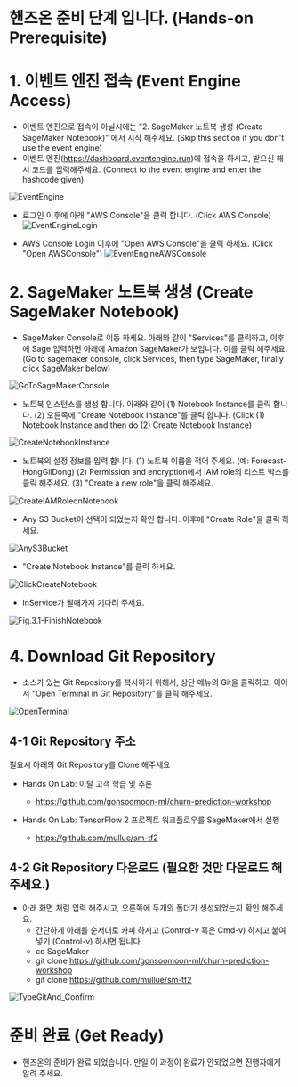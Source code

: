 # 핸즈온 준비 단계 입니다. (Hands-on Prerequisite)

# 1. 이벤트 엔진 접속 (Event Engine Access)
- 이벤트 엔진으로 접속이 아닐시에는 "2. SageMaker 노트북 생성 (Create SageMaker Notebook)" 에서 시작 해주세요. (Skip this section if you don't use the event engine)
- 이벤트 엔진(https://dashboard.eventengine.run)에 접속을 하시고, 받으신 해시 코드를 입력해주세요. (Connect to the event engine and enter the hashcode given)

![EventEngine](img/Fig0.1-EventEngine.png)

- 로그인 이후에 아래 "AWS Console"을 클릭 합니다. (Click AWS Console)
![EventEngineLogin](img/Fig0.2-EventEngineLogin.png)

- AWS Console Login 이후에 "Open AWS Console"을 클릭 하세요. (Click "Open AWSConsole")
![EventEngineAWSConsole](img/Fig0.3-EventEngineAWSConsole.png)

# 2. SageMaker 노트북 생성 (Create SageMaker Notebook)

- SageMaker Console로 이동 하세요. 아래와 같이 "Services"를 클릭하고, 이후에 Sage 입력하면 아래에 Amazon SageMaker가 보입니다. 이를 클릭 해주세요. (Go to sagemaker console, click Services, then type SageMaker, finally click SageMaker below)

![GoToSageMakerConsole](img/Fig1.0-GoToSageMaker.png)

- 노트북 인스턴스를 생성 합니다. 아래와 같이 (1) Notebook Instance를 클릭 합니다. (2) 오른족에 "Create Notebook Instance"를 클릭 합니다. (Click (1) Notebook Instance and then do (2) Create Notebook Instance) 

![CreateNotebookInstance](img/Fig1.1-CreateNotebook.png)

- 노트북의 설정 정보를 입력 합니다. (1) 노트북 이름을 적어 주세요. (예: Forecast-HongGilDong) (2) Permission and encryption에서 IAM role의 리스트 박스를 클릭 해주세요. (3) "Create a new role"을 클릭 해주세요.

![CreateIAMRoleonNotebook](img/Fig1.2-CreateIAMRole.png)

- Any S3 Bucket이 선택이 되었는지 확인 합니다. 이후에 "Create Role"을 클릭 하세요.

![AnyS3Bucket](img/Fig1.3-AnyS3Bucket.png)

- "Create Notebook Instance"를 클릭 하세요.

![ClickCreateNotebook](img/Fig1.4-ClickNotebook.png)

- InService가 될때가지 기다려 주세요.

![Fig.3.1-FinishNotebook](img/Fig.3.1-FinishNotebook.png)


# 4. Download Git Repository


- 소스가 있는 Git Repository를 복사하기 위해서, 상단 메뉴의 Git을 클릭하고, 이어서 "Open Terminal in Git Repository"를 클릭 해주세요.

![OpenTerminal](img/Fig.4.3-OpenTermianl.png)

## 4-1 Git Repository 주소 
필요시 아래의 Git Repository를 Clone 해주세요

- Hands On Lab: 이탈 고객 학습 및 추론
    - https://github.com/gonsoomoon-ml/churn-prediction-workshop

    
- Hands On Lab: TensorFlow 2 프로젝트 워크플로우를 SageMaker에서 실행
    - https://github.com/mullue/sm-tf2
    
## 4-2 Git Repository 다운로드 (필요한 것만 다운로드 해주세요.)

- 아래 화면 처럼 입력 해주시고, 오른쪽에 두개의 폴더가 생성되었는지 확인 해주세요.
    - 간단하게 아래를 순서대로 카피 하시고 (Control-v 혹은 Cmd-v) 하시고 붙여넣기 (Control-v) 하시면 됩니다.
    - cd SageMaker
    - git clone https://github.com/gonsoomoon-ml/churn-prediction-workshop
    - git clone https://github.com/mullue/sm-tf2

![TypeGitAnd_Confirm](img/Fig.4.4.TypeGitandConfirm.png)

# 준비 완료 (Get Ready)

- 핸즈온의 준비가 완료 되었습니다. 만일 이 과정이 완료가 안되었으면 진행자에게 알려 주세요.
